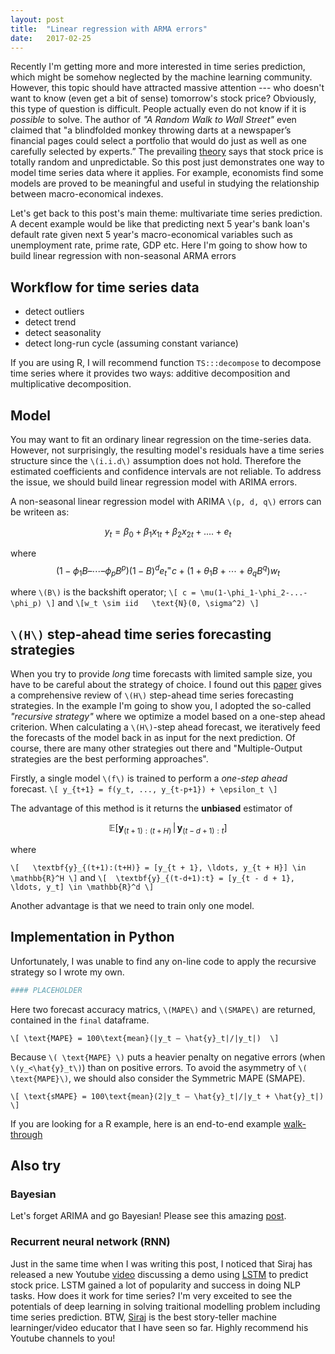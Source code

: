 ```yaml
---
layout: post
title:  "Linear regression with ARMA errors"
date:   2017-02-25
---
```


<span class="dropcap">R</span>ecently I'm getting more and more interested in time series prediction, which might be somehow neglected by the machine learning community. However, this topic should have attracted massive attention --- who doesn't want to know (even get a bit of sense) tomorrow's stock price? Obviously, this type of question is difficult. People actually even do not know if it is *possible* to solve. The author of *"A Random Walk to Wall Street"* even claimed that "a blindfolded monkey throwing darts at a newspaper’s financial pages could select a portfolio that would do just as well as one carefully selected by experts.” The prevailing [theory](https://en.wikipedia.org/wiki/Efficient-market_hypothesis) says that stock price is totally random and unpredictable. So this post just demonstrates one way to model time series data where it applies. For example, economists find some models are proved to be meaningful and useful in studying the relationship between macro-economical indexes.

Let's get back to this post's main theme: multivariate time series prediction. A decent example would be like that predicting next 5 year's bank loan's default rate given next 5 year's macro-economical variables such as unemployment rate, prime rate, GDP etc. Here I'm going to show how to build linear regression with non-seasonal ARMA errors

## Workflow for time series data
- detect outliers
- detect trend
- detect seasonality
- detect long-run cycle (assuming constant variance)

If you are using R, I will recommend function `TS:::decompose` to decompose time series where it provides two ways: additive decomposition and multiplicative decomposition. 

## Model
You may want to fit an ordinary linear regression on the time-series data. However, not surprisingly, the resulting model's residuals have a time series structure since the `\(i.i.d\)` assumption does not hold. Therefore the estimated coefficients and confidence intervals are not reliable.
To address the issue, we should build linear regression model with ARIMA errors.

A non-seasonal linear regression model with ARIMA `\(p, d, q\)` errors can be writeen as:

$$y_t = \beta_0 + \beta_1 x_{1t} + \beta_2 x_{2t} + .... + e_t$$

where
$$(1-\phi_1B – \cdots – \phi_p B^p)(1-B)^d e_t^  =  c + (1 + \theta_1 B + \cdots + \theta_q B^q)w_t $$

where `\(B\)` is the backshift operator; `\[ c = \mu(1-\phi_1-\phi_2-...-\phi_p) \]` and 
`\[w_t \sim iid   \text{N}(0, \sigma^2) \]`


## `\(H\)` step-ahead time series forecasting strategies
When you try to provide *long* time forecasts with limited sample size, you have to be careful about the strategy of choice. I found out this [paper](http://www.sciencedirect.com/science/article/pii/S0957417412000528) gives a comprehensive review of `\(H\)` step-ahead time series forecasting strategies.
In the example I'm going to show you, I adopted the so-called *"recursive strategy"* where we optimize a model based on a one-step ahead criterion. When calculating a `\(H\)`-step ahead forecast, we iteratively feed the forecasts of the model back in as input for the next prediction. Of course, there are many other strategies out there and "Multiple-Output strategies are the best performing approaches". 

Firstly, a single model `\(f\)` is trained to perform a *one-step ahead* forecast. 
`\[
y_{t+1} = f(y_t, ..., y_{t-p+1}) + \epsilon_t
\]`

The advantage of this method is it returns the **unbiased** estimator of  

$$\mathbb{E}\left[ \textbf{y}_{(t+1):(t+H)} \,\vert\, \textbf{y}_{(t-d+1):t} \right]$$ 

where

`\[  
\textbf{y}_{(t+1):(t+H)} = [y_{t + 1}, \ldots, y_{t + H}] \in \mathbb{R}^H
 \]`
and
`\[ 
\textbf{y}_{(t-d+1):t} = [y_{t - d + 1}, \ldots, y_t] \in \mathbb{R}^d
 \]`


Another advantage is that we need to train only one model.


## Implementation in Python
Unfortunately, I was unable to find any on-line code to apply the recursive strategy so I wrote my own.


```Python
#### PLACEHOLDER

```

Here two forecast accuracy matrics, `\(MAPE\)`
 and `\(SMAPE\)` are returned, contained in the `final` dataframe.

`\[
\text{MAPE} = 100\text{mean}(|y_t – \hat{y}_t|/|y_t|) 
\]`

Because `\( \text{MAPE} \)` puts a heavier penalty on negative errors (when `\(y_<\hat{y}_t\)`) than on positive errors. To avoid the asymmetry of `\( \text{MAPE}\)`, we should also consider the Symmetric MAPE (SMAPE).

`\[
 \text{sMAPE} = 100\text{mean}(2|y_t – \hat{y}_t|/|y_t + \hat{y}_t|)
\]`

If you are looking for a R example, here is an end-to-end example [walk-through](https://gist.github.com/HongleiXie/c924768d52669c65b9be424eee8c970b)


## Also try
### Bayesian
Let's forget ARIMA and go Bayesian! Please see this amazing [post](http://multithreaded.stitchfix.com/blog/2016/04/21/forget-arima/).

### Recurrent neural network (RNN)
Just in the same time when I was writing this post, I noticed that Siraj has released a new Youtube [video](https://www.youtube.com/watch?v=ftMq5ps503w&feature=youtu.be) discussing a demo using [LSTM](https://en.wikipedia.org/wiki/Long_short-term_memory) to predict stock price. LSTM gained a lot of popularity and success in doing NLP tasks. How does it work for time series? I'm very exceited to see the potentials of deep learning in solving traitional modelling problem including time series prediction.
BTW, [Siraj](https://www.youtube.com/channel/UCWN3xxRkmTPmbKwht9FuE5A/about) is the best story-teller machine learninger/video educator that I have seen so far. Highly recommend his Youtube channels to you! 
